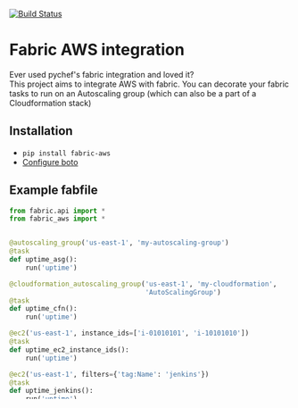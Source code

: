 [![Build Status](https://travis-ci.org/EverythingMe/fabric-aws.svg?branch=master)](https://travis-ci.org/EverythingMe/fabric-aws)

# Fabric AWS integration

Ever used pychef's fabric integration and loved it?  
This project aims to integrate AWS with fabric. You can decorate your fabric tasks to run on an Autoscaling group (which can also be a part of a Cloudformation stack)

## Installation
* `pip install fabric-aws`
* [Configure boto](http://boto.readthedocs.org/en/latest/boto_config_tut.html)

## Example fabfile

```python
from fabric.api import *
from fabric_aws import *


@autoscaling_group('us-east-1', 'my-autoscaling-group')
@task
def uptime_asg():
    run('uptime')

@cloudformation_autoscaling_group('us-east-1', 'my-cloudformation',
                                  'AutoScalingGroup')
@task
def uptime_cfn():
    run('uptime')

@ec2('us-east-1', instance_ids=['i-01010101', 'i-10101010'])
@task
def uptime_ec2_instance_ids():
    run('uptime')

@ec2('us-east-1', filters={'tag:Name': 'jenkins'})
@task
def uptime_jenkins():
    run('uptime')

# see the documentation for boto.ec2.get_all_instances()
# http://boto.readthedocs.org/en/latest/ref/ec2.html#boto.ec2.connection.EC2Connection.get_all_instances
@ec2('us-east-1', filters={'tag:Name': 'my-vpc-instance'},
     hostname_attribute='private_ip_address')
@task
def uptime_vpc():
    run('uptime')
```

